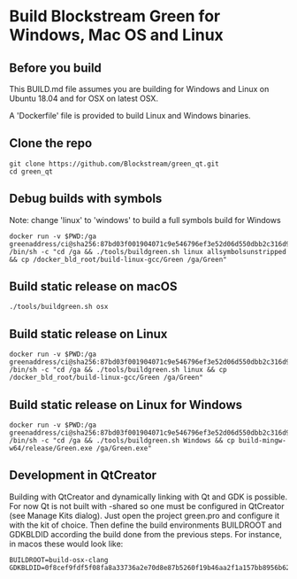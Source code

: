 # Build Blockstream Green for Windows, Mac OS and Linux

## Before you build

This BUILD.md file assumes you are building for Windows and Linux on Ubuntu 18.04 and for OSX on latest OSX.

A 'Dockerfile' file is provided to build Linux and Windows binaries.

## Clone the repo

```
git clone https://github.com/Blockstream/green_qt.git
cd green_qt
```

## Debug builds with symbols

Note: change 'linux' to 'windows' to build a full symbols build for Windows

```
docker run -v $PWD:/ga greenaddress/ci@sha256:87bd03f001904071c9e546796ef3e52d06d550dbb2c316d94d1967f605cd7e88 /bin/sh -c "cd /ga && ./tools/buildgreen.sh linux allsymbolsunstripped && cp /docker_bld_root/build-linux-gcc/Green /ga/Green"
```

## Build static release on macOS

```
./tools/buildgreen.sh osx
```

## Build static release on Linux

```
docker run -v $PWD:/ga greenaddress/ci@sha256:87bd03f001904071c9e546796ef3e52d06d550dbb2c316d94d1967f605cd7e88 /bin/sh -c "cd /ga && ./tools/buildgreen.sh linux && cp /docker_bld_root/build-linux-gcc/Green /ga/Green"
```

## Build static release on Linux for Windows

```
docker run -v $PWD:/ga greenaddress/ci@sha256:87bd03f001904071c9e546796ef3e52d06d550dbb2c316d94d1967f605cd7e88 /bin/sh -c "cd /ga && ./tools/buildgreen.sh Windows && cp build-mingw-w64/release/Green.exe /ga/Green.exe"
```

## Development in QtCreator

Building with QtCreator and dynamically linking with Qt and GDK is possible. For
now Qt is not built with -shared so one must be configured in QtCreator (see
Manage Kits dialog).
Just open the project green.pro and configure it with the kit of choice. Then
define the build environments BUILDROOT and GDKBLDID according the build done
from the previous steps. For instance, in macos these would look like:
```
BUILDROOT=build-osx-clang
GDKBLDID=0f8cef9fdf5f08fa8a33736a2e70d8e87b5260f19b46aa2f1a157bb8956b6280
```
